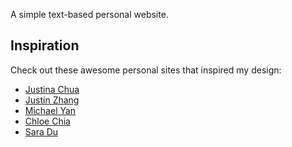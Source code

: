 A simple text-based personal website.

## Inspiration
Check out these awesome personal sites that inspired my design: 
- [Justina Chua](https://justina.tech/)
- [Justin Zhang](https://hirejustinzhang.com/)
- [Michael Yan](https://michaelyan.com/)
- [Chloe Chia](https://chloechia.com/)
- [Sara Du](https://www.saradu.com/)
